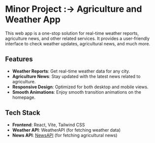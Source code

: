 # Minor Project :-> Agriculture and Weather App

This web app is a one-stop solution for real-time weather reports, agriculture news, and other related services. It provides a user-friendly interface to check weather updates, agricultural news, and much more.

## Features

- **Weather Reports**: Get real-time weather data for any city.
- **Agriculture News**: Stay updated with the latest news related to agriculture.
- **Responsive Design**: Optimized for both desktop and mobile views.
- **Smooth Animations**: Enjoy smooth transition animations on the homepage.

## Tech Stack

- **Frontend**: React, Vite, Tailwind CSS
- **Weather API**: WeatherAPI (for fetching weather data)
- **News API**: [NewsAPI](https://newsapi.org) (for fetching agricultural news)
